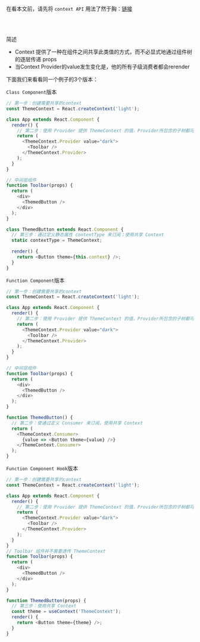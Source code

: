 在看本文前，请先将 `context API` 用法了然于胸：[链接](https://zh-hans.reactjs.org/docs/context.html)

<br><br>

简述
- Context 提供了一种在组件之间共享此类值的方式，而不必显式地通过组件树的逐层传递 props
- 当Context Provider的value发生变化是，他的所有子级消费者都会rerender

下面我们来看看同一个例子的3个版本：

`Class Component`版本
```js
// 第一步：创建需要共享的context
const ThemeContext = React.createContext('light');

class App extends React.Component {
  render() {
    // 第二步：使用 Provider 提供 ThemeContext 的值，Provider所包含的子树都可以直接访问ThemeContext的值
    return (
      <ThemeContext.Provider value="dark">
        <Toolbar />
      </ThemeContext.Provider>
    );
  }
}

// 中间层组件
function Toolbar(props) {
  return (
    <div>
      <ThemedButton />
    </div>
  );
}

class ThemedButton extends React.Component {
  // 第三步：通过定义静态属性 contextType 来订阅；使用共享 Context
  static contextType = ThemeContext;
  
  render() {
    return <Button theme={this.context} />;
  }
}
```
`Function Component`版本

```js
// 第一步：创建需要共享的context
const ThemeContext = React.createContext('light');

class App extends React.Component {
  render() {
    // 第二步：使用 Provider 提供 ThemeContext 的值，Provider所包含的子树都可以直接访问ThemeContext的值
    return (
      <ThemeContext.Provider value="dark">
        <Toolbar />
      </ThemeContext.Provider>
    );
  }
}

// 中间层组件
function Toolbar(props) {
  return (
    <div>
      <ThemedButton />
    </div>
  );
}

function ThemedButton() {
  // 第二步：使通过定义 Consumer 来订阅，使用共享 Context
  return (
    <ThemeContext.Consumer>
      {value => <Button theme={value} />}
    </ThemeContext.Consumer>
  );
}
```
`Function Component Hook`版本
```js
// 第一步：创建需要共享的context
const ThemeContext = React.createContext('light');

class App extends React.Component {
  render() {
    // 第二步：使用 Provider 提供 ThemeContext 的值，Provider所包含的子树都可以直接访问ThemeContext的值
    return (
      <ThemeContext.Provider value="dark">
        <Toolbar />
      </ThemeContext.Provider>
    );
  }
}
// Toolbar 组件并不需要透传 ThemeContext
function Toolbar(props) {
  return (
    <div>
      <ThemedButton />
    </div>
  );
}

function ThemedButton(props) {
  // 第三步：使用共享 Context
  const theme = useContext('ThemeContext');
  render() {
    return <Button theme={theme} />;
  }
}
```
